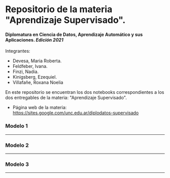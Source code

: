 # Repositorio de la materia "Aprendizaje Supervisado". 
#### Diplomatura en Ciencia de Datos, Aprendizaje Automático y sus Aplicaciones. *Edición 2021*

Integrantes:
* Devesa, Maria Roberta. 
* Feldfeber, Ivana. 
* Finzi, Nadia. 
* Kinigsberg, Ezequiel. 
* Villafañe, Roxana Noelia


En este repositorio se encuentran los dos notebooks correspondientes a los dos entregables de la materia:
"Aprendizaje Supervisado". 

* Página web de la materia: https://sites.google.com/unc.edu.ar/diplodatos-supervisado 


### Modelo 1
---



### Modelo 2
---



### Modelo 3
---
